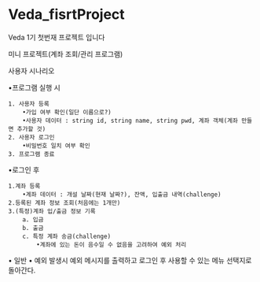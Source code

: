 # Veda_fisrtProject
Veda 1기 첫번재 프로젝트 입니다

미니 프로젝트(계좌 조회/관리 프로그램)

사용자 시나리오

•프로그램 실행 시

    1. 사용자 등록
        •가입 여부 확인(일단 이름으로?)
        •사용자 데이터 : string id, string name, string pwd, 계좌 객체(계좌 만들면 추가할 것)
    2. 사용자 로그인
        •비밀번호 일치 여부 확인
    3. 프로그램 종료

•로그인 후

    1.계좌 등록
        •계좌 데이터 : 개설 날짜(현재 날짜?), 잔액, 입출금 내역(challenge)
    2.등록된 계좌 정보 조회(처음에는 1개만)
    3.(특정)계좌 입/출금 정보 기록
        a. 입금
        b. 출금
        c. 특정 계좌 송금(challenge)
            •계좌에 있는 돈이 음수일 수 없음을 고려하여 예외 처리

• 일반
    • 예외 발생시 예외 메시지를 출력하고 로그인 후 사용할 수 있는 메뉴 선택지로 돌아간다.

